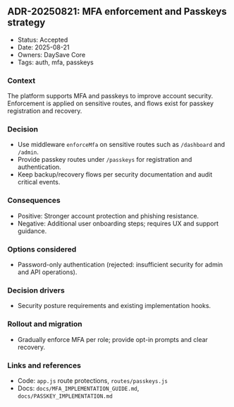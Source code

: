 ## ADR-20250821: MFA enforcement and Passkeys strategy

- Status: Accepted
- Date: 2025-08-21
- Owners: DaySave Core
- Tags: auth, mfa, passkeys

### Context
The platform supports MFA and passkeys to improve account security. Enforcement is applied on sensitive routes, and flows exist for passkey registration and recovery.

### Decision
- Use middleware `enforceMfa` on sensitive routes such as `/dashboard` and `/admin`.
- Provide passkey routes under `/passkeys` for registration and authentication.
- Keep backup/recovery flows per security documentation and audit critical events.

### Consequences
- Positive: Stronger account protection and phishing resistance.
- Negative: Additional user onboarding steps; requires UX and support guidance.

### Options considered
- Password-only authentication (rejected: insufficient security for admin and API operations).

### Decision drivers
- Security posture requirements and existing implementation hooks.

### Rollout and migration
- Gradually enforce MFA per role; provide opt-in prompts and clear recovery.

### Links and references
- Code: `app.js` route protections, `routes/passkeys.js`
- Docs: `docs/MFA_IMPLEMENTATION_GUIDE.md`, `docs/PASSKEY_IMPLEMENTATION.md`

